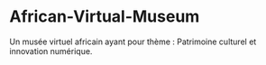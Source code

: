 # African-Virtual-Museum
Un musée virtuel africain ayant pour thème : Patrimoine culturel et innovation numérique.
